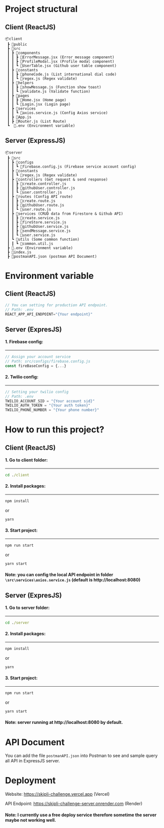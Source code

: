# Project structural

## Client (ReactJS)
```
📦client
 ┣ 📂public
 ┣ 📂src
 ┃ ┣ 📂components
 ┃ ┃ ┣ 📜ErrorMessage.jsx (Error message component)
 ┃ ┃ ┣ 📜ProfileModal.jsx (Profile modal component)
 ┃ ┃ ┗ 📜UserTable.jsx (Github user table component)
 ┃ ┣ 📂constants
 ┃ ┃ ┣ 📜phoneCode.js (List international dial code)
 ┃ ┃ ┗ 📜regex.js (Regex validate)
 ┃ ┣ 📂helpers
 ┃ ┃ ┣ 📜showMessage.js (Function show toast)
 ┃ ┃ ┗ 📜validate.js (Validate function)
 ┃ ┣ 📂pages
 ┃ ┃ ┣ 📜Home.jsx (Home page)
 ┃ ┃ ┗ 📜Login.jsx (Login page)
 ┃ ┣ 📂services
 ┃ ┃ ┗ 📜axios.service.js (Config Axios service)
 ┃ ┣ 📜App.js
 ┃ ┣ 📜Router.js (List Route)
 ┗  📜.env (Environment variable)
```
## Server (ExpressJS)
```
📦server
 ┣ 📂src
 ┃ ┣ 📂configs
 ┃ ┃ ┗ 📜firebase.config.js (Firebase service account config)
 ┃ ┣ 📂constants
 ┃ ┃ ┗ 📜regex.js (Regex validate)
 ┃ ┣ 📂controllers (Get request & send response)
 ┃ ┃ ┣ 📜create.controller.js
 ┃ ┃ ┣ 📜githubUser.controller.js
 ┃ ┃ ┗ 📜user.controller.js
 ┃ ┣ 📂routes (Config API route)
 ┃ ┃ ┣ 📜create.route.js
 ┃ ┃ ┣ 📜githubUser.route.js
 ┃ ┃ ┗ 📜user.route.js
 ┃ ┣ 📂services (CRUD data from Firestore & Github API)
 ┃ ┃ ┣ 📜create.service.js
 ┃ ┃ ┣ 📜fireStore.service.js
 ┃ ┃ ┣ 📜githubUser.service.js
 ┃ ┃ ┣ 📜sendMessage.service.js
 ┃ ┃ ┗ 📜user.service.js
 ┃ ┗ 📂utils (Some common function)
 ┃ ┃ ┗ 📜common.util.js
 ┣ 📜.env (Environment variable)
 ┣ 📜index.js
 ┣ 📜postmanAPI.json (postman API Document)
```
# Environment variable
## Client (ReactJS)
```js
// You can setting for production API endpoint.
// Path: .env
REACT_APP_API_ENDPOINT="{Your endpoint}"
```
## Server (ExpresJS)
#### 1. Firebase config:
***
```js
// Assign your account service
// Path: src/configs/firebase.config.js
const fireBaseConfig = {...}
```
#### 2. Twilio config:
***
```js
// Setting your twilio config
// Path: .env
TWILIO_ACCOUNT_SID = "{Your account sid}"
TWILIO_AUTH_TOKEN = "{Your auth token}"
TWILIO_PHONE_NUMBER = "{Your phone number}"
```


# How to run this project?
## Client (ReactJS)
#### 1. Go to client folder:
***
```cmd
cd ./client
```
#### 2. Install packages:
***
```cmd
npm install
```
or
```cmd
yarn
```
#### 3. Start project:
***
```cmd
npm run start
```
or
```cmd
yarn start
```
#### Note: you can config the local API endpoint in folder `\src\services\axios.service.js` (default is http://localhost:8080)

## Server (ExpresJS)
#### 1. Go to server folder:
***
```cmd
cd ./server
```
#### 2. Install packages:
***
```cmd
npm install
```
or
```cmd
yarn
```
#### 3. Start project:
***
```cmd
npm run start
```
or
```cmd
yarn start
```
#### Note: server running at http://localhost:8080 by default.

# API Document
You can add the file `postmanAPI.json` into Postman to see and sample query all API in ExpressJS server. 
# Deployment
Website: https://skipli-challenge.vercel.app (Vercel)

API Endpoint: https://skipli-challenge-server.onrender.com (Render)

#### Note: I currently use a free deploy service therefore sometime the server maybe not working well.
